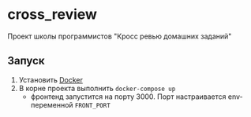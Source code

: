 # cross_review
Проект школы программистов "Кросс ревью домашних заданий"

## Запуск
1. Установить [Docker](https://docs.docker.com/get-docker/)
2. В корне проекта выполнить `docker-compose up`
    - фронтенд запустится на порту 3000. Порт настраивается env-переменной `FRONT_PORT`
